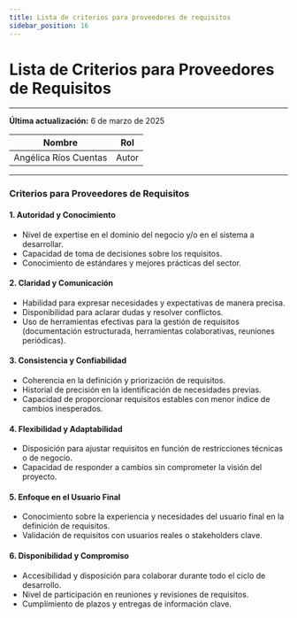 ```yaml
---
title: Lista de criterios para proveedores de requisitos
sidebar_position: 16
---
```


# Lista de Criterios para Proveedores de Requisitos

---
**Última actualización:** 6 de marzo de 2025

| Nombre                            | Rol       |
| --------------------------------- | --------- |
| Angélica Ríos Cuentas         | Autor     |
---

### **Criterios para Proveedores de Requisitos**  

#### **1. Autoridad y Conocimiento**  
- Nivel de expertise en el dominio del negocio y/o en el sistema a desarrollar.  
- Capacidad de toma de decisiones sobre los requisitos.  
- Conocimiento de estándares y mejores prácticas del sector.  

#### **2. Claridad y Comunicación**  
- Habilidad para expresar necesidades y expectativas de manera precisa.  
- Disponibilidad para aclarar dudas y resolver conflictos.  
- Uso de herramientas efectivas para la gestión de requisitos (documentación estructurada, herramientas colaborativas, reuniones periódicas).  

#### **3. Consistencia y Confiabilidad**  
- Coherencia en la definición y priorización de requisitos.  
- Historial de precisión en la identificación de necesidades previas.  
- Capacidad de proporcionar requisitos estables con menor índice de cambios inesperados.  

#### **4. Flexibilidad y Adaptabilidad**  
- Disposición para ajustar requisitos en función de restricciones técnicas o de negocio.  
- Capacidad de responder a cambios sin comprometer la visión del proyecto.  

#### **5. Enfoque en el Usuario Final**  
- Conocimiento sobre la experiencia y necesidades del usuario final en la definición de requisitos.  
- Validación de requisitos con usuarios reales o stakeholders clave.  

#### **6. Disponibilidad y Compromiso**  
- Accesibilidad y disposición para colaborar durante todo el ciclo de desarrollo.  
- Nivel de participación en reuniones y revisiones de requisitos.  
- Cumplimiento de plazos y entregas de información clave.  


